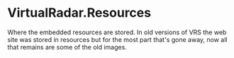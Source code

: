 ﻿# VirtualRadar.Resources
Where the embedded resources are stored. In old versions of VRS the web site was stored in resources but
for the most part that's gone away, now all that remains are some of the old images.